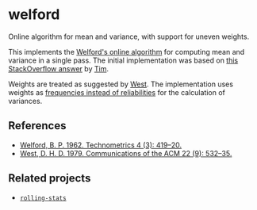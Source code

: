# welford

Online algorithm for mean and variance, with support for uneven weights.

This implements the [Welford's online algorithm][welford-wiki] for
computing mean and variance in a single pass.
The initial implementation was based on [this StackOverflow
answer](https://stats.stackexchange.com/a/235151/146964) by
[Tim](https://stats.stackexchange.com/users/35989/tim).

Weights are treated as suggested by [West][west-wiki]. The implementation uses
weights as [frequencies instead of reliabilities][weighted-variance] for
the calculation of variances.

[welford-wiki]: https://en.wikipedia.org/wiki/Algorithms_for_calculating_variance#Welford's_online_algorithm
[west-wiki]: https://en.wikipedia.org/wiki/Algorithms_for_calculating_variance#Weighted_incremental_algorithm
[weighted-variance]: https://en.wikipedia.org/wiki/Weighted_arithmetic_mean#Weighted_sample_variance

## References

- [Welford, B. P. 1962. Technometrics 4 (3): 419–20.](https://doi.org/10.1080/00401706.1962.10490022)
- [West, D. H. D. 1979. Communications of the ACM 22 (9): 532–35.](https://doi.org/10.1145/359146.359153)

## Related projects

-   [`rolling-stats`](https://crates.io/crates/rolling-stats)
